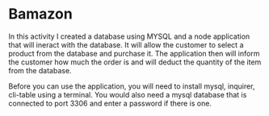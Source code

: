# Bamazon

In this activity I created a database using MYSQL and a node application that will ineract with the database. It will allow the customer to select a product from the database and purchase it. The application then will inform the customer how much the order is and will deduct the quantity of the item from the database. 

Before you can use the application, you will need to install mysql, inquirer, cli-table using a terminal. You would also need a mysql database that is connected to port 3306 and enter a password if there is one.